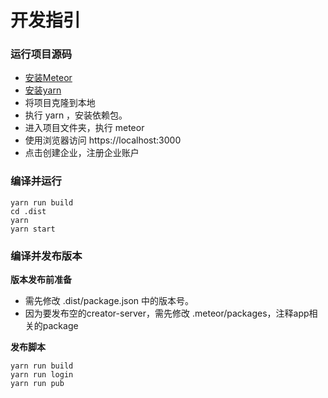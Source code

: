 # 开发指引

### 运行项目源码
- [安装Meteor](https://www.meteor.com/install)
- [安装yarn](https://yarnpkg.com/zh-Hant/)
- 将项目克隆到本地
- 执行 yarn ，安装依赖包。
- 进入项目文件夹，执行 meteor
- 使用浏览器访问 https://localhost:3000
- 点击创建企业，注册企业账户

### 编译并运行
```
yarn run build
cd .dist
yarn
yarn start
```

### 编译并发布版本
**版本发布前准备**
- 需先修改 .dist/package.json 中的版本号。
- 因为要发布空的creator-server，需先修改 .meteor/packages，注释app相关的package

**发布脚本**
```
yarn run build 
yarn run login
yarn run pub
```